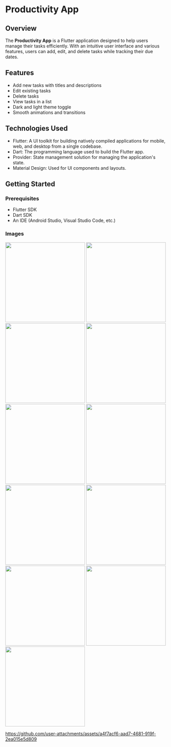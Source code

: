 # Productivity App

## Overview
The **Productivity App** is a Flutter application designed to help users manage their tasks efficiently. With an intuitive user interface and various features, users can add, edit, and delete tasks while tracking their due dates.

## Features
- Add new tasks with titles and descriptions
- Edit existing tasks
- Delete tasks
- View tasks in a list
- Dark and light theme toggle
- Smooth animations and transitions

## Technologies Used
- Flutter: A UI toolkit for building natively compiled applications for mobile, web, and desktop from a single codebase.
- Dart: The programming language used to build the Flutter app.
- Provider: State management solution for managing the application's state.
- Material Design: Used for UI components and layouts.

## Getting Started

### Prerequisites
- Flutter SDK
- Dart SDK
- An IDE (Android Studio, Visual Studio Code, etc.)

### Images

<img src="https://github.com/user-attachments/assets/52421874-53d1-4414-80f9-2ba1a50b8523" width="250">

<img src="https://github.com/user-attachments/assets/4265fe61-7937-4bd9-ac26-8d93fee43045" width="250">

<img src="https://github.com/user-attachments/assets/f425bdfc-a613-4ca7-976e-d70bbd8c82d3" width="250">

<img src="https://github.com/user-attachments/assets/91aeaced-f11e-4509-b31e-5c5a2b483aef" width="250">

<img src="https://github.com/user-attachments/assets/a2894037-c7fc-4269-bbb1-615daefa1745" width="250">

<img src="https://github.com/user-attachments/assets/8e18d3dd-13d2-47ed-b74a-f0129ed67ae6" width="250">

<img src="https://github.com/user-attachments/assets/d7318051-b4c2-41b9-a3ce-fce0e2dba8f6" width="250">

<img src="https://github.com/user-attachments/assets/a19871c8-9924-4111-839a-5cd0bbd49f12" width="250">

<img src="https://github.com/user-attachments/assets/c2bf8d4a-99b7-4344-84fe-0896f3309eca" width="250">

<img src="https://github.com/user-attachments/assets/86aa81dc-e898-4deb-96b1-f1bfab00bcfa" width="250">

<img src="https://github.com/user-attachments/assets/d2502205-049a-4150-939e-09d94648498b" width="250">

https://github.com/user-attachments/assets/a4f7acf6-aad7-4681-919f-2ea015e5d809
